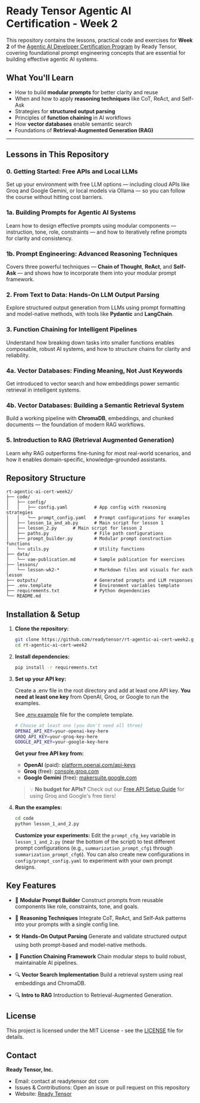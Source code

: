 # Ready Tensor Agentic AI Certification - Week 2

This repository contains the lessons, practical code and exercises for **Week 2** of the [Agentic AI Developer Certification Program](https://app.readytensor.ai/publications/HrJ0xWtLzLNt) by Ready Tensor, covering foundational prompt engineering concepts that are essential for building effective agentic AI systems.

## What You'll Learn

- How to build **modular prompts** for better clarity and reuse
- When and how to apply **reasoning techniques** like CoT, ReAct, and Self-Ask
- Strategies for **structured output parsing**
- Principles of **function chaining** in AI workflows
- How **vector databases** enable semantic search
- Foundations of **Retrieval-Augmented Generation (RAG)**

---

## Lessons in This Repository

### 0. Getting Started: Free APIs and Local LLMs

Set up your environment with free LLM options — including cloud APIs like Groq and Google Gemini, or local models via Ollama — so you can follow the course without hitting cost barriers.

### 1a. Building Prompts for Agentic AI Systems

Learn how to design effective prompts using modular components — instruction, tone, role, constraints — and how to iteratively refine prompts for clarity and consistency.

### 1b. Prompt Engineering: Advanced Reasoning Techniques

Covers three powerful techniques — **Chain of Thought**, **ReAct**, and **Self-Ask** — and shows how to incorporate them into your modular prompt framework.

### 2. From Text to Data: Hands-On LLM Output Parsing

Explore structured output generation from LLMs using prompt formatting and model-native methods, with tools like **Pydantic** and **LangChain**.

### 3. Function Chaining for Intelligent Pipelines

Understand how breaking down tasks into smaller functions enables composable, robust AI systems, and how to structure chains for clarity and reliability.

### 4a. Vector Databases: Finding Meaning, Not Just Keywords

Get introduced to vector search and how embeddings power semantic retrieval in intelligent systems.

### 4b. Vector Databases: Building a Semantic Retrieval System

Build a working pipeline with **ChromaDB**, embeddings, and chunked documents — the foundation of modern RAG workflows.

### 5. Introduction to RAG (Retrieval Augmented Generation)

Learn why RAG outperforms fine-tuning for most real-world scenarios, and how it enables domain-specific, knowledge-grounded assistants.

## Repository Structure

```
rt-agentic-ai-cert-week2/
├── code/
│   ├── config/
│   │   ├── config.yaml          # App config with reasoning strategies
│   │   └── prompt_config.yaml   # Prompt configurations for examples
│   ├── lesson_1a_and_ab.py      # Main script for lesson 1
│   ├── lesson_2.py      # Main script for lesson 2
│   ├── paths.py                 # File path configurations
│   ├── prompt_builder.py        # Modular prompt construction functions
│   └── utils.py                 # Utility functions
├── data/
│   └── vae-publication.md       # Sample publication for exercises
├── lessons/
│   └── lesson-wk2-*             # Markdown files and visuals for each lesson
├── outputs/                     # Generated prompts and LLM responses
├── .env.template                # Environment variables template
├── requirements.txt             # Python dependencies
└── README.md
```

## Installation & Setup

1. **Clone the repository:**

   ```bash
   git clone https://github.com/readytensor/rt-agentic-ai-cert-week2.git
   cd rt-agentic-ai-cert-week2
   ```

2. **Install dependencies:**

   ```bash
   pip install -r requirements.txt
   ```

3. **Set up your API key:**

   Create a .env file in the root directory and add at least one API key. **You need at least one key** from OpenAI, Groq, or Google to run the examples.

   See [.env.example](https://github.com/readytensor/rt-agentic-ai-cert-week2/blob/main/.env.example) file for the complete template.

   ```bash
   # Choose at least one (you don't need all three)
   OPENAI_API_KEY=your-openai-key-here
   GROQ_API_KEY=your-groq-key-here
   GOOGLE_API_KEY=your-google-key-here
   ```

   **Get your free API key from:**

   - **OpenAI** (paid): [platform.openai.com/api-keys](https://platform.openai.com/api-keys)
   - **Groq** (free): [console.groq.com](https://console.groq.com)
   - **Google Gemini** (free): [makersuite.google.com](https://makersuite.google.com)

   > 💡 **No budget for APIs?** Check out our [Free API Setup Guide](lessons/lesson-wk2-l0/w2-l0-getting-started-free-apis.md) for using Groq and Google's free tiers!

4. **Run the examples:**
   ```bash
   cd code
   python lesson_1_and_2.py
   ```
   **Customize your experiments:** Edit the `prompt_cfg_key` variable in `lesson_1_and_2.py` (near the bottom of the script) to test different prompt configurations (e.g., `summarization_prompt_cfg1` through `summarization_prompt_cfg6`). You can also create new configurations in `config/prompt_config.yaml` to experiment with your own prompt designs.

## Key Features

- 🧩 **Modular Prompt Builder**
  Construct prompts from reusable components like role, constraints, tone, and goals.

- 🧠 **Reasoning Techniques**
  Integrate CoT, ReAct, and Self-Ask patterns into your prompts with a single config line.

- 🛠️ **Hands-On Output Parsing**
  Generate and validate structured output using both prompt-based and model-native methods.

- 🔗 **Function Chaining Framework**
  Chain modular steps to build robust, maintainable AI pipelines.

- 🔍 **Vector Search Implementation**
  Build a retrieval system using real embeddings and ChromaDB.

* 🔍 **Intro to RAG**
  Introduction to Retrieval-Augmented Generation.

## License

This project is licensed under the MIT License - see the [LICENSE](LICENSE) file for details.

## Contact

**Ready Tensor, Inc.**

- Email: contact at readytensor dot com
- Issues & Contributions: Open an issue or pull request on this repository
- Website: [Ready Tensor](https://readytensor.ai)
